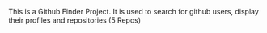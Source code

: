 This is a Github Finder Project. It is used to search for github users, display their profiles and repositories (5 Repos)
